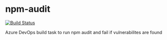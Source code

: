 # npm-audit
[![Build Status](https://dev.azure.com/jonas1111/jonas1111/_apis/build/status/jonsth131.npm-audit?branchName=master)](https://dev.azure.com/jonas1111/jonas1111/_build/latest?definitionId=1&branchName=master)

Azure DevOps build task to run npm audit and fail if vulnerabilites are found